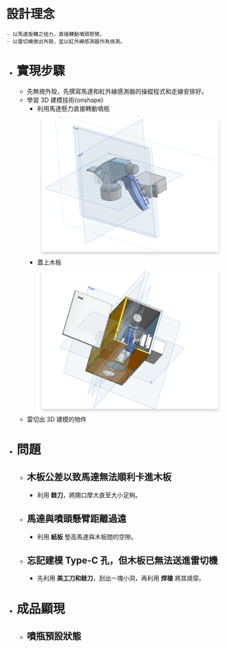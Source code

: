 # 設計理念
	- 以馬達旋轉之扭力，直接轉動噴頭懸臂。
	- 以雷切機做出外殼，並以紅外線感測器作為偵測。
- # 實現步驟
	- 先無視外殼，先撰寫馬達和紅外線感測器的操縱程式和走線安排好。
	- 學習 3D 建模技術(onshape)
		- 利用馬達懸力直接轉動噴瓶
		  ![image.png](../assets/image_1737277302675_0.png)
		- 蓋上木板
		  ![image.png](../assets/image_1737277337178_0.png)
	- 雷切出 3D 建模的物件
- # 問題
	- ## 木板公差以致馬達無法順利卡進木板
		- 利用 **銼刀**，將開口摩大直至大小足夠。
	- ## 馬達與噴頭懸臂距離過遠
		- 利用 **紙板** 墊高馬達與木板間的空隙。
	- ## 忘記建模 Type-C 孔，但木板已無法送進雷切機
		- 先利用 **美工刀和銼刀**，刮出一塊小洞，再利用 **焊槍** 將其燒穿。
- # 成品顯現
	- 噴瓶預設狀態
		-
